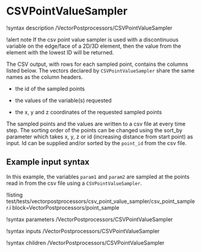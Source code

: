 # CSVPointValueSampler

!syntax description /VectorPostprocessors/CSVPointValueSampler

!alert note
If the csv point value sampler is used with a discontinuous variable on the edge/face of a 2D/3D element, then the value from the element with the lowest ID will be returned.

The CSV output, with rows for each sampled point, contains the columns listed below. The vectors declared by `CSVPointValueSampler`
share the same names as the column headers.

- the id of the sampled points

- the values of the variable(s) requested

- the x, y and z coordinates of the requested sampled points

The sampled points and the values are written to a csv file at every time step. The sorting order of the points can be changed using the sort_by parameter which takes x, y, z or id (increasing distance from start point) as input. 
Id can be supplied and/or sorted by the `point_id` from the csv file.

## Example input syntax

In this example, the variables `param1` and `param2` are sampled at the points read in from the csv file using a `CSVPointValueSampler`.

!listing test/tests/vectorpostprocessors/csv_point_value_sampler/csv_point_sampler.i block=VectorPostprocessors/point_sample

!syntax parameters /VectorPostprocessors/CSVPointValueSampler

!syntax inputs /VectorPostprocessors/CSVPointValueSampler

!syntax children /VectorPostprocessors/CSVPointValueSampler
